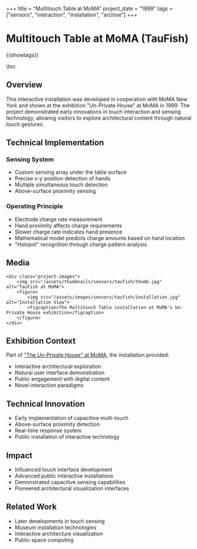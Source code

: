 +++
title = "Multitouch Table at MoMA"
project_date = "1999"
tags = ["sensors", "interaction", "installation", "archive"]
+++

# Multitouch Table at MoMA (TauFish)

{{showtags}}

\toc

## Overview

This interactive installation was developed in cooperation with MoMA New York and shown at the exhibition "Un-Private House" at MoMA in 1999. The project demonstrated early innovations in touch interaction and sensing technology, allowing visitors to explore architectural content through natural touch gestures.

## Technical Implementation

### Sensing System
* Custom sensing array under the table surface
* Precise x-y position detection of hands
* Multiple simultaneous touch detection
* Above-surface proximity sensing

### Operating Principle
* Electrode charge rate measurement
* Hand proximity affects charge requirements
* Slower charge rate indicates hand presence
* Mathematical model predicts charge amounts based on hand location
* "Hotspot" recognition through charge pattern analysis

## Media

~~~
<div class="project-images">
    <img src="/assets/thumbnails/sensors/taufish/thumb.jpg" alt="TauFish at MoMA">
    <figure>
        <img src="/assets/images/sensors/taufish/installation.jpg" alt="Installation View">
        <figcaption>The Multitouch Table installation at MoMA's Un-Private House exhibition</figcaption>
    </figure>
</div>
~~~

## Exhibition Context

Part of ["The Un-Private House" at MoMA](http://www.moma.org/interactives/exhibitions/1999/un-privatehouse/credits.html), the installation provided:
* Interactive architectural exploration
* Natural user interface demonstration
* Public engagement with digital content
* Novel interaction paradigms

## Technical Innovation

* Early implementation of capacitive multi-touch
* Above-surface proximity detection
* Real-time response system
* Public installation of interactive technology

## Impact

* Influenced touch interface development
* Advanced public interactive installations
* Demonstrated capacitive sensing capabilities
* Pioneered architectural visualization interfaces

## Related Work

* Later developments in touch sensing
* Museum installation technologies
* Interactive architecture visualization
* Public space computing